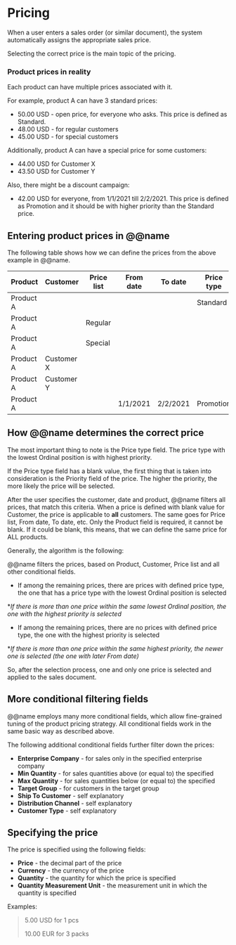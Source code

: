 # Pricing

When a user enters a sales order (or similar document), the system automatically assigns the appropriate sales price. 

Selecting the correct price is the main topic of the pricing.

### Product prices in reality

Each product can have multiple prices associated with it.

For example, product A can have 3 standard prices:

- 50.00 USD - open price, for everyone who asks. This price is defined as Standard.
- 48.00 USD - for regular customers
- 45.00 USD - for special customers

Additionally, product A can have a special price for some customers:

- 44.00 USD for Customer X
- 43.50 USD for Customer Y

Also, there might be a discount campaign:

- 42.00 USD for everyone, from 1/1/2021 till 2/2/2021. This price is defined as Promotion and it should be with higher priority than the Standard price.

## Entering product prices in @@name

The following table shows how we can define the prices from the above example in @@name.

| Product   | Customer   | Price list | From date | To date  | Price type | Priority | Price |
| --------- | ---------- | ---------- | --------- | -------- | ---------- | -------- | ----- |
| Product A |            |            |           |          | Standard   | 1        | 50.00 |
| Product A |            | Regular    |           |          |            | 2        | 48.00 |
| Product A |            | Special    |           |          |            | 2        | 45.00 |
| Product A | Customer X |            |           |          |            | 3        | 44.00 |
| Product A | Customer Y |            |           |          |            | 3        | 43.50 |
| Product A |            |            | 1/1/2021  | 2/2/2021 | Promotion  | 5        | 42.00 |

## How @@name determines the correct price

The most important thing to note is the Price type field. The price type with the lowest Ordinal position is with highest priority. 

If the Price type field has a blank value, the first thing that is taken into consideration is the Priority field of the price. The higher the priority, the more likely the price will be selected. 

After the user specifies the customer, date and product, @@name filters all prices, that match this criteria. When a price is defined with blank value for Customer, the price is applicable to **all** customers. The same goes for Price list, From date, To date, etc. Only the Product field is required, it cannot be blank. If it could be blank, this means, that we can define the same price for ALL products.

Generally, the algorithm is the following:

@@name filters the prices, based on Product, Customer, Price list and all other conditional fields.

- If among the remaining prices, there are prices with defined price type, the one that has a price type with the lowest Ordinal position is selected

**If there is more than one price within the same lowest Ordinal position, the one with the highest priority is selected*

- If among the remaining prices, there are no prices with defined price type, the one with the highest priority is selected

**If there is more than one price within the same highest priority, the newer one is selected (the one with later From date)*

So, after the selection process, one and only one price is selected and applied to the sales document.

## More conditional filtering fields

@@name employs many more conditional fields, which allow fine-grained tuning of the product pricing strategy. All conditional fields work in the same basic way as described above.

The following additional conditional fields further filter down the prices:

- **Enterprise Company** - for sales only in the specified enterprise company
- **Min Quantity** - for sales quantities above (or equal to) the specified
- **Max Quantity** - for sales quantities below (or equal to) the specified
- **Target Group** - for customers in the target group
- **Ship To Customer** - self explanatory
- **Distribution Channel** - self explanatory
- **Customer Type** - self explanatory

## Specifying the price

The price is specified using the following fields:

- **Price** - the decimal part of the price
- **Currency** - the currency of the price
- **Quantity** - the quantity for which the price is specified
- **Quantity Measurement Unit** - the measurement unit in which the quantity is specified

Examples:

> 5.00 USD for 1 pcs
>
> 10.00 EUR for 3 packs
